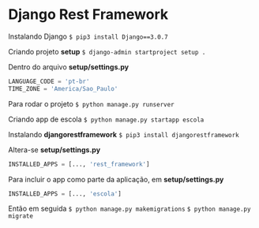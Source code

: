 # Django Rest Framework

Instalando Django
`$ pip3 install Django==3.0.7`

Criando projeto **setup**
`$ django-admin startproject setup .`

Dentro do arquivo **setup/settings.py**
```python
LANGUAGE_CODE = 'pt-br'
TIME_ZONE = 'America/Sao_Paulo'
```
Para rodar o projeto
`$ python manage.py runserver`

Criando app de escola
`$ python manage.py startapp escola`

Instalando **djangorestframework**
`$ pip3 install djangorestframework`

Altera-se **setup/settings.py**
```python
INSTALLED_APPS = [..., 'rest_framework']
```
Para incluir o app como parte da aplicação, em **setup/settings.py**
```python
INSTALLED_APPS = [..., 'escola']
```
Então em seguida
`$ python manage.py makemigrations`
`$ python manage.py migrate`